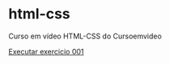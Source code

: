 # html-css
 Curso em vídeo HTML-CSS do Cursoemvideo

 <a href="https://raphaelramosdev.github.io/html-css/exercicios/ex001">Executar exercicio 001</a>
